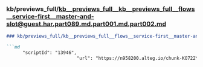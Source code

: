 ### kb/previews_full/kb__previews_full__kb__previews_full__flows__service-first__master-and-slot@guest.har.part089.md.part001.md.part002.md

```md
### kb/previews_full/kb__previews_full__flows__service-first__master-and-slot@guest.har.part089.md.part001.md (part 002)

```md
      "scriptId": "13946",
                          "url": "https://n958200.alteg.io/chunk-KO722Y
```

```

```
